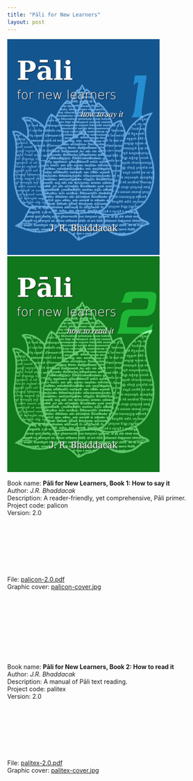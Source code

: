 ```yaml
---
title: "Pāli for New Learners"
layout: post
---
```


![PNL1](/assets/images/palicon-cover.jpg) ![PNL2](/assets/images/palitex-cover.jpg)


Book name: **Pāli for New Learners, Book 1: How to say it**<br>
Author: *J.R. Bhaddacak*<br>
Description: A reader-friendly, yet comprehensive, Pāli primer.<br>
Project code: palicon<br>
Version: 2.0<br>
File: [palicon-2.0.pdf](https://drive.google.com/file/d/1GBuuLuxc_pIqRV0VJsBmnFEDsMa2GxV7/view?usp=sharing) <svg class="icon"><use xlink:href="/assets/fontawesome/custom.svg#google-drive"></use></svg><br>
Graphic cover: [palicon-cover.jpg](https://drive.google.com/file/d/145U0G3-Z7zl03yyTdsHPveZTtWEadnk7/view?usp=sharing) <svg class="icon"><use xlink:href="/assets/fontawesome/custom.svg#google-drive"></use></svg><br>

Book name: **Pāli for New Learners, Book 2: How to read it**<br>
Author: *J.R. Bhaddacak*<br>
Description: A manual of Pāli text reading.<br>
Project code: palitex<br>
Version: 2.0<br>
File: [palitex-2.0.pdf](https://drive.google.com/file/d/1420XPxTmfUjOs5GfUcbqX2b54Ja1DYnb/view?usp=sharing) <svg class="icon"><use xlink:href="/assets/fontawesome/custom.svg#google-drive"></use></svg><br>
Graphic cover: [palitex-cover.jpg](https://drive.google.com/file/d/1z5VOcjhUpQhwSuG_1AQEtZdKsrk61Z0s/view?usp=sharing) <svg class="icon"><use xlink:href="/assets/fontawesome/custom.svg#google-drive"></use></svg><br>
